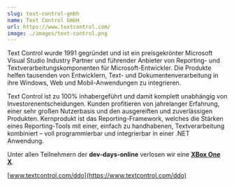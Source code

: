 ```yaml
---
slug: text-control-gmbh
name: Text Control GmbH
url: https://www.textcontrol.com/
image: ./images/text-control.png
---
```

Text Control wurde 1991 gegründet und ist ein preisgekrönter Microsoft Visual Studio Industry Partner und führender Anbieter von Reporting- und Textverarbeitungskomponenten für Microsoft-Entwickler. Die Produkte helfen tausenden von Entwicklern, Text- und Dokumentenverarbeitung in ihre Windows, Web und Mobil-Anwendungen zu integrieren.

Text Control ist zu 100% inhabergeführt und damit komplett unabhängig von Investorenentscheidungen. Kunden profitieren von jahrelanger Erfahrung, einer sehr großen Nutzerbasis und den ausgereiften und zuverlässigen Produkten. Kernprodukt ist das Reporting-Framework, welches die Stärken eines Reporting-Tools mit einer, einfach zu handhabenen, Textverarbeitung kombiniert – voll programmierbar und integrierbar in einer .NET Anwendung.

Unter allen Teilnehmern der **dev-days-online** verlosen wir eine **[XBox One X](https://www.textcontrol.com/ddo)**.

[www.textcontrol.com/ddo](https://www.textcontrol.com/ddo)
